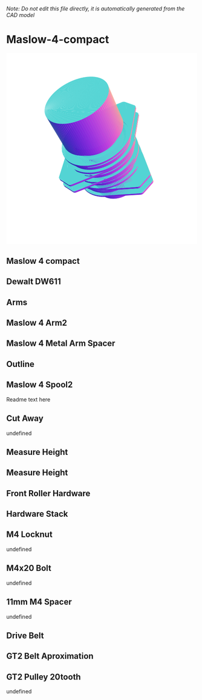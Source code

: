 ###### Note: Do not edit this file directly, it is automatically generated from the CAD model

# Maslow-4-compact

![](/project.svg)

## Maslow 4 compact


## Dewalt DW611


## Arms


## Maslow 4 Arm2


## Maslow 4 Metal Arm Spacer


## Outline


## Maslow 4 Spool2


Readme text here


## Cut Away


undefined


## Measure Height


## Measure Height


## Front Roller Hardware


## Hardware Stack


## M4 Locknut


undefined


## M4x20 Bolt


undefined


## 11mm M4 Spacer


undefined


## Drive Belt


## GT2 Belt Aproximation 


## GT2 Pulley 20tooth


undefined


